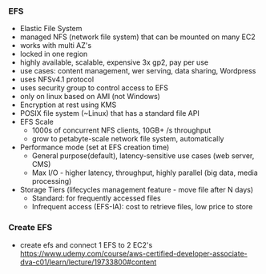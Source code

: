 ### EFS ###
* Elastic File System
* managed NFS (network file system) that can be mounted on many EC2
* works with multi AZ's 
* locked in one region
* highly available, scalable, expensive 3x gp2, pay per use
* use cases: content management, wer serving, data sharing, Wordpress
* uses NFSv4.1 protocol
* uses security group to control access to EFS
* only on linux based on AMI (not Windows)
* Encryption at rest using KMS
* POSIX file system (~Linux) that has a standard file API
* EFS Scale 
    * 1000s of concurrent NFS clients, 10GB+ /s throughput
    * grow to petabyte-scale network file system, automatically
* Performance mode (set at EFS creation time)
    * General purpose(default), latency-sensitive use cases (web server, CMS)
    * Max I/O - higher latency, throughput, highly parallel (big data, media processing)
* Storage Tiers (lifecycles management feature - move file after N days)
    * Standard: for frequently accessed files
    * Infrequent access (EFS-IA): cost to retrieve files, low price to store
    
 ### Create  EFS ###
 * create efs and connect 1 EFS to 2 EC2's  
 https://www.udemy.com/course/aws-certified-developer-associate-dva-c01/learn/lecture/19733800#content
